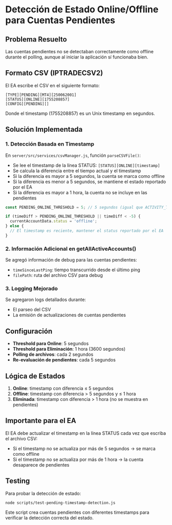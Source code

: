 # Detección de Estado Online/Offline para Cuentas Pendientes

## Problema Resuelto

Las cuentas pendientes no se detectaban correctamente como offline durante el polling, aunque al iniciar la aplicación sí funcionaba bien.

## Formato CSV (IPTRADECSV2)

El EA escribe el CSV en el siguiente formato:

```
[TYPE][PENDING][MT4][250062001]
[STATUS][ONLINE][1755208857]
[CONFIG][PENDING][]
```

Donde el timestamp (1755208857) es un Unix timestamp en segundos.

## Solución Implementada

### 1. Detección Basada en Timestamp

En `server/src/services/csvManager.js`, función `parseCSVFile()`:

- Se lee el timestamp de la línea STATUS: `[STATUS][ONLINE][timestamp]`
- Se calcula la diferencia entre el tiempo actual y el timestamp
- Si la diferencia es mayor a 5 segundos, la cuenta se marca como offline
- Si la diferencia es menor a 5 segundos, se mantiene el estado reportado por el EA
- Si la diferencia es mayor a 1 hora, la cuenta no se incluye en las pendientes

```javascript
const PENDING_ONLINE_THRESHOLD = 5; // 5 segundos (igual que ACTIVITY_TIMEOUT)

if (timeDiff > PENDING_ONLINE_THRESHOLD || timeDiff < -5) {
  currentAccountData.status = 'offline';
} else {
  // El timestamp es reciente, mantener el status reportado por el EA
}
```

### 2. Información Adicional en getAllActiveAccounts()

Se agregó información de debug para las cuentas pendientes:
- `timeSinceLastPing`: tiempo transcurrido desde el último ping
- `filePath`: ruta del archivo CSV para debug

### 3. Logging Mejorado

Se agregaron logs detallados durante:
- El parseo del CSV
- La emisión de actualizaciones de cuentas pendientes

## Configuración

- **Threshold para Online**: 5 segundos
- **Threshold para Eliminación**: 1 hora (3600 segundos)
- **Polling de archivos**: cada 2 segundos
- **Re-evaluación de pendientes**: cada 5 segundos

## Lógica de Estados

1. **Online**: timestamp con diferencia ≤ 5 segundos
2. **Offline**: timestamp con diferencia > 5 segundos y ≤ 1 hora
3. **Eliminada**: timestamp con diferencia > 1 hora (no se muestra en pendientes)

## Importante para el EA

El EA debe actualizar el timestamp en la línea STATUS cada vez que escriba el archivo CSV:
- Si el timestamp no se actualiza por más de 5 segundos → se marca como offline
- Si el timestamp no se actualiza por más de 1 hora → la cuenta desaparece de pendientes

## Testing

Para probar la detección de estado:

```bash
node scripts/test-pending-timestamp-detection.js
```

Este script crea cuentas pendientes con diferentes timestamps para verificar la detección correcta del estado.
